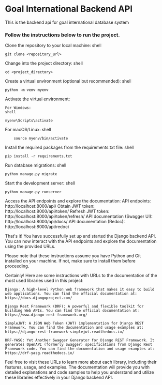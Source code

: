 # Goal International Backend API

This is the backend api for goal international database system

### Follow the instructions below to run the project.

Clone the repository to your local machine:
shell

```
git clone <repository_url>

```

Change into the project directory:
shell

```
cd <project_directory>

```

Create a virtual environment (optional but recommended):
shell

```
python -m venv myenv

```

Activate the virtual environment:

    For Windows:
    shell

```
myenv\Scripts\activate

```

For macOS/Linux:
shell

```
    source myenv/bin/activate

```

Install the required packages from the requirements.txt file:
shell

```
pip install -r requirements.txt

```

Run database migrations:
shell

```
python manage.py migrate

```

Start the development server:
shell

```
python manage.py runserver

 ```

Access the API endpoints and explore the documentation:
    API endpoints: http://localhost:8000/api/
    Obtain JWT token: http://localhost:8000/api/token/
    Refresh JWT token: http://localhost:8000/api/token/refresh/
    API documentation (Swagger UI): http://localhost:8000/api/docs/
    API documentation (Redoc): http://localhost:8000/api/redoc/

That's it! You have successfully set up and started the Django backend API. You can now interact with the API endpoints and explore the documentation using the provided URLs.

Please note that these instructions assume you have Python and Git installed on your machine. If not, make sure to install them before proceeding.

Certainly! Here are some instructions with URLs to the documentation of the most used libraries used in this project:

    Django: A high-level Python web framework that makes it easy to build web applications. You can find the official documentation at: https://docs.djangoproject.com/

    Django Rest Framework (DRF): A powerful and flexible toolkit for building Web APIs. You can find the official documentation at: https://www.django-rest-framework.org/

    SimpleJWT: A JSON Web Token (JWT) implementation for Django REST Framework. You can find the documentation and usage examples at: https://django-rest-framework-simplejwt.readthedocs.io/

    DRF-YASG: Yet Another Swagger Generator for Django REST Framework. It generates OpenAPI (formerly Swagger) specifications from Django Rest Framework code. You can find the documentation and usage examples at: https://drf-yasg.readthedocs.io/

Feel free to visit these URLs to learn more about each library, including their features, usage, and examples. The documentation will provide you with detailed explanations and code samples to help you understand and utilize these libraries effectively in your Django backend API.